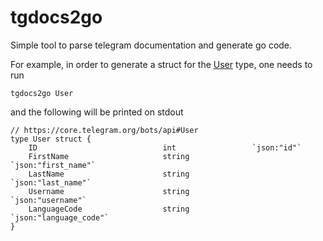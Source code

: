 # tgdocs2go
Simple tool to parse telegram documentation and generate go code.

For example, in order to generate a struct for the [User][1] type, one needs to run 

```
tgdocs2go User
```

and the following will be printed on stdout

```
// https://core.telegram.org/bots/api#User
type User struct {
    ID                            int                 `json:"id"`
    FirstName                     string              `json:"first_name"`
    LastName                      string              `json:"last_name"`
    Username                      string              `json:"username"`
    LanguageCode                  string              `json:"language_code"`
}
```

[1]: https://core.telegram.org/bots/api#user
